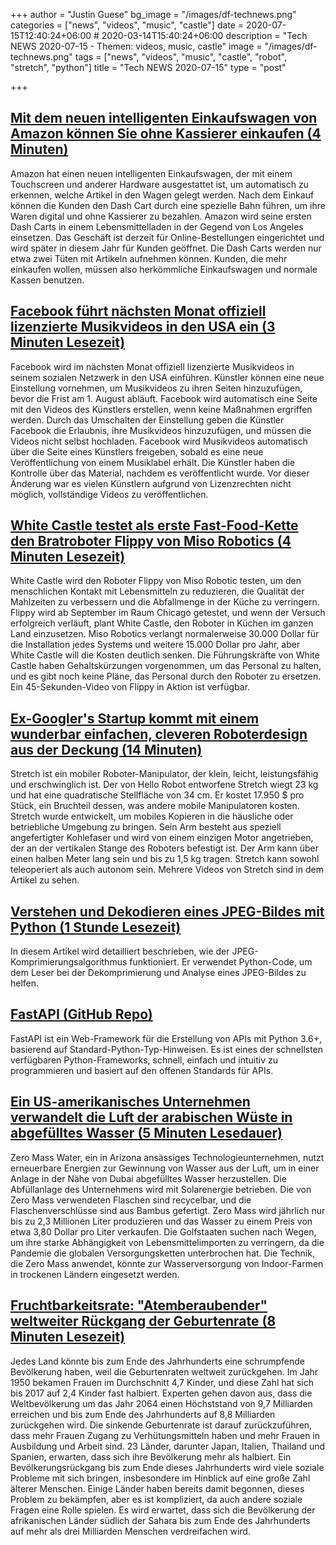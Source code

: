 +++
author = "Justin Guese"
bg_image = "/images/df-technews.png"
categories = ["news", "videos", "music", "castle"]
date = 2020-07-15T12:40:24+06:00 # 2020-03-14T15:40:24+06:00
description = "Tech NEWS 2020-07-15 - Themen: videos, music, castle"
image = "/images/df-technews.png"
tags = ["news", "videos", "music", "castle", "robot", "stretch", "python"]
title = "Tech NEWS 2020-07-15"
type = "post"

+++

## [Mit dem neuen intelligenten Einkaufswagen von Amazon können Sie ohne Kassierer einkaufen (4 Minuten)](https://www.theverge.com/2020/7/14/21323421/amazon-dash-cart-smart-grocery-shopping-woodland-hills-store-cashierless/1/0100017351f57ec0-407d759d-d1b9-4b41-91c1-f1a8828d6ef2-000000/iH6rihDfwsw9I64IGQKwjY4AXqIKbCNgwdt03YJLRiA=149)

 Amazon hat einen neuen intelligenten Einkaufswagen, der mit einem Touchscreen und anderer Hardware ausgestattet ist, um automatisch zu erkennen, welche Artikel in den Wagen gelegt werden. Nach dem Einkauf können die Kunden den Dash Cart durch eine spezielle Bahn führen, um ihre Waren digital und ohne Kassierer zu bezahlen. Amazon wird seine ersten Dash Carts in einem Lebensmittelladen in der Gegend von Los Angeles einsetzen. Das Geschäft ist derzeit für Online-Bestellungen eingerichtet und wird später in diesem Jahr für Kunden geöffnet. Die Dash Carts werden nur etwa zwei Tüten mit Artikeln aufnehmen können. Kunden, die mehr einkaufen wollen, müssen also herkömmliche Einkaufswagen und normale Kassen benutzen.

## [Facebook führt nächsten Monat offiziell lizenzierte Musikvideos in den USA ein (3 Minuten Lesezeit)](https://techcrunch.com/2020/07/14/facebook-to-launch-officially-licensed-music-videos-in-the-u-s-next-month//1/0100017351f57ec0-407d759d-d1b9-4b41-91c1-f1a8828d6ef2-000000/GJqgqTHDTHp0r3cKvVQ1HEAINJNUhqnS8oS9rYYcJU4=149)

 Facebook wird im nächsten Monat offiziell lizenzierte Musikvideos in seinem sozialen Netzwerk in den USA einführen. Künstler können eine neue Einstellung vornehmen, um Musikvideos zu ihren Seiten hinzuzufügen, bevor die Frist am 1. August abläuft. Facebook wird automatisch eine Seite mit den Videos des Künstlers erstellen, wenn keine Maßnahmen ergriffen werden. Durch das Umschalten der Einstellung geben die Künstler Facebook die Erlaubnis, ihre Musikvideos hinzuzufügen, und müssen die Videos nicht selbst hochladen. Facebook wird Musikvideos automatisch über die Seite eines Künstlers freigeben, sobald es eine neue Veröffentlichung von einem Musiklabel erhält. Die Künstler haben die Kontrolle über das Material, nachdem es veröffentlicht wurde. Vor dieser Änderung war es vielen Künstlern aufgrund von Lizenzrechten nicht möglich, vollständige Videos zu veröffentlichen.

## [White Castle testet als erste Fast-Food-Kette den Bratroboter Flippy von Miso Robotics (4 Minuten Lesezeit)](https://techcrunch.com/2020/07/14/white-castle-becomes-the-first-fast-food-chain-to-test-out-the-robot-fry-cook-flippy-from-miso-robotics//1/0100017351f57ec0-407d759d-d1b9-4b41-91c1-f1a8828d6ef2-000000/p2xYmV-oxGKvNW2lCwztcnZs8IP5NROtt2fQWgs5T6U=149)

 White Castle wird den Roboter Flippy von Miso Robotic testen, um den menschlichen Kontakt mit Lebensmitteln zu reduzieren, die Qualität der Mahlzeiten zu verbessern und die Abfallmenge in der Küche zu verringern. Flippy wird ab September im Raum Chicago getestet, und wenn der Versuch erfolgreich verläuft, plant White Castle, den Roboter in Küchen im ganzen Land einzusetzen. Miso Robotics verlangt normalerweise 30.000 Dollar für die Installation jedes Systems und weitere 15.000 Dollar pro Jahr, aber White Castle will die Kosten deutlich senken. Die Führungskräfte von White Castle haben Gehaltskürzungen vorgenommen, um das Personal zu halten, und es gibt noch keine Pläne, das Personal durch den Roboter zu ersetzen. Ein 45-Sekunden-Video von Flippy in Aktion ist verfügbar.

## [Ex-Googler's Startup kommt mit einem wunderbar einfachen, cleveren Roboterdesign aus der Deckung (14 Minuten)](https://spectrum.ieee.org/automaton/robotics/home-robots/hello-robots-stretch-mobile-manipulator/1/0100017351f57ec0-407d759d-d1b9-4b41-91c1-f1a8828d6ef2-000000/kT1C23qVJv_XmjlsK3cstxPswbNHB3BvUGI-EQDrnOw=149)

 Stretch ist ein mobiler Roboter-Manipulator, der klein, leicht, leistungsfähig und erschwinglich ist. Der von Hello Robot entworfene Stretch wiegt 23 kg und hat eine quadratische Stellfläche von 34 cm. Er kostet 17.950 $ pro Stück, ein Bruchteil dessen, was andere mobile Manipulatoren kosten. Stretch wurde entwickelt, um mobiles Kopieren in die häusliche oder betriebliche Umgebung zu bringen. Sein Arm besteht aus speziell angefertigter Kohlefaser und wird von einem einzigen Motor angetrieben, der an der vertikalen Stange des Roboters befestigt ist. Der Arm kann über einen halben Meter lang sein und bis zu 1,5 kg tragen. Stretch kann sowohl teleoperiert als auch autonom sein. Mehrere Videos von Stretch sind in dem Artikel zu sehen.

## [Verstehen und Dekodieren eines JPEG-Bildes mit Python (1 Stunde Lesezeit)](https://yasoob.me/posts/understanding-and-writing-jpeg-decoder-in-python//1/0100017351f57ec0-407d759d-d1b9-4b41-91c1-f1a8828d6ef2-000000/8RHV8wrJ5Ge8tsIT08o5MEQQFHD3bwfxbDxWxYkNoXA=149)

 In diesem Artikel wird detailliert beschrieben, wie der JPEG-Komprimierungsalgorithmus funktioniert. Er verwendet Python-Code, um dem Leser bei der Dekomprimierung und Analyse eines JPEG-Bildes zu helfen.

## [FastAPI (GitHub Repo)](https://github.com/tiangolo/fastapi/1/0100017351f57ec0-407d759d-d1b9-4b41-91c1-f1a8828d6ef2-000000/sM4umzJT08__0bBzo_3-s-Iu0q-pik_72SOyvoUUSN0=149)

 FastAPI ist ein Web-Framework für die Erstellung von APIs mit Python 3.6+, basierend auf Standard-Python-Typ-Hinweisen. Es ist eines der schnellsten verfügbaren Python-Frameworks, schnell, einfach und intuitiv zu programmieren und basiert auf den offenen Standards für APIs.

## [Ein US-amerikanisches Unternehmen verwandelt die Luft der arabischen Wüste in abgefülltes Wasser (5 Minuten Lesedauer)](https://www.straitstimes.com/world/middle-east/a-us-firm-is-turning-arabian-desert-air-into-bottled-water/1/0100017351f57ec0-407d759d-d1b9-4b41-91c1-f1a8828d6ef2-000000/hmYoC6cS5SK2w31-Nhyl9zDHsgpL42g3TmX7SJ0kCcY=149)

 Zero Mass Water, ein in Arizona ansässiges Technologieunternehmen, nutzt erneuerbare Energien zur Gewinnung von Wasser aus der Luft, um in einer Anlage in der Nähe von Dubai abgefülltes Wasser herzustellen. Die Abfüllanlage des Unternehmens wird mit Solarenergie betrieben. Die von Zero Mass verwendeten Flaschen sind recycelbar, und die Flaschenverschlüsse sind aus Bambus gefertigt. Zero Mass wird jährlich nur bis zu 2,3 Millionen Liter produzieren und das Wasser zu einem Preis von etwa 3,80 Dollar pro Liter verkaufen. Die Golfstaaten suchen nach Wegen, um ihre starke Abhängigkeit von Lebensmittelimporten zu verringern, da die Pandemie die globalen Versorgungsketten unterbrochen hat. Die Technik, die Zero Mass anwendet, könnte zur Wasserversorgung von Indoor-Farmen in trockenen Ländern eingesetzt werden.

## [Fruchtbarkeitsrate: "Atemberaubender" weltweiter Rückgang der Geburtenrate (8 Minuten Lesezeit)](https://www.bbc.com/news/health-53409521/1/0100017351f57ec0-407d759d-d1b9-4b41-91c1-f1a8828d6ef2-000000/B5DPGjLVybcV_pUDI8DugfcJ1ecLISjxs0xAaHADdbw=149)

 Jedes Land könnte bis zum Ende des Jahrhunderts eine schrumpfende Bevölkerung haben, weil die Geburtenraten weltweit zurückgehen. Im Jahr 1950 bekamen Frauen im Durchschnitt 4,7 Kinder, und diese Zahl hat sich bis 2017 auf 2,4 Kinder fast halbiert. Experten gehen davon aus, dass die Weltbevölkerung um das Jahr 2064 einen Höchststand von 9,7 Milliarden erreichen und bis zum Ende des Jahrhunderts auf 8,8 Milliarden zurückgehen wird. Die sinkende Geburtenrate ist darauf zurückzuführen, dass mehr Frauen Zugang zu Verhütungsmitteln haben und mehr Frauen in Ausbildung und Arbeit sind. 23 Länder, darunter Japan, Italien, Thailand und Spanien, erwarten, dass sich ihre Bevölkerung mehr als halbiert. Ein Bevölkerungsrückgang bis zum Ende dieses Jahrhunderts wird viele soziale Probleme mit sich bringen, insbesondere im Hinblick auf eine große Zahl älterer Menschen. Einige Länder haben bereits damit begonnen, dieses Problem zu bekämpfen, aber es ist kompliziert, da auch andere soziale Fragen eine Rolle spielen. Es wird erwartet, dass sich die Bevölkerung der afrikanischen Länder südlich der Sahara bis zum Ende des Jahrhunderts auf mehr als drei Milliarden Menschen verdreifachen wird.

